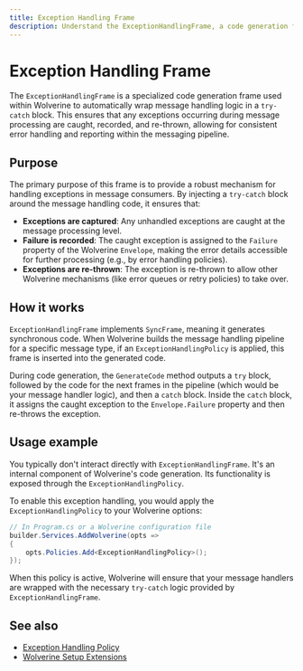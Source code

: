 ```yaml
---
title: Exception Handling Frame
description: Understand the ExceptionHandlingFrame, a code generation frame used by Wolverine to wrap message handling in a try-catch block.
---
```


# Exception Handling Frame

The `ExceptionHandlingFrame` is a specialized code generation frame used within Wolverine to automatically wrap message handling logic in a `try-catch` block. This ensures that any exceptions occurring during message processing are caught, recorded, and re-thrown, allowing for consistent error handling and reporting within the messaging pipeline.

## Purpose

The primary purpose of this frame is to provide a robust mechanism for handling exceptions in message consumers. By injecting a `try-catch` block around the message handling code, it ensures that:

-   **Exceptions are captured**: Any unhandled exceptions are caught at the message processing level.
-   **Failure is recorded**: The caught exception is assigned to the `Failure` property of the Wolverine `Envelope`, making the error details accessible for further processing (e.g., by error handling policies).
-   **Exceptions are re-thrown**: The exception is re-thrown to allow other Wolverine mechanisms (like error queues or retry policies) to take over.

## How it works

`ExceptionHandlingFrame` implements `SyncFrame`, meaning it generates synchronous code. When Wolverine builds the message handling pipeline for a specific message type, if an `ExceptionHandlingPolicy` is applied, this frame is inserted into the generated code.

During code generation, the `GenerateCode` method outputs a `try` block, followed by the code for the next frames in the pipeline (which would be your message handler logic), and then a `catch` block. Inside the `catch` block, it assigns the caught exception to the `Envelope.Failure` property and then re-throws the exception.

## Usage example

You typically don't interact directly with `ExceptionHandlingFrame`. It's an internal component of Wolverine's code generation. Its functionality is exposed through the `ExceptionHandlingPolicy`.

To enable this exception handling, you would apply the `ExceptionHandlingPolicy` to your Wolverine options:

```csharp
// In Program.cs or a Wolverine configuration file
builder.Services.AddWolverine(opts =>
{
    opts.Policies.Add<ExceptionHandlingPolicy>();
});
```

When this policy is active, Wolverine will ensure that your message handlers are wrapped with the necessary `try-catch` logic provided by `ExceptionHandlingFrame`.

## See also

- [Exception Handling Policy](./exception-handling-policy.md)
- [Wolverine Setup Extensions](../wolverine-setup.md)
